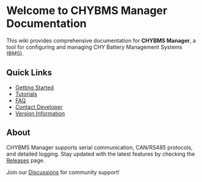 # Welcome to CHYBMS Manager Documentation

  This wiki provides comprehensive documentation for **CHYBMS Manager**, a tool for configuring and managing CHY Battery Management Systems (BMS).

  ## Quick Links
  - [Getting Started](Getting-Started)
  - [Tutorials](Tutorials)
  - [FAQ](FAQ)
  - [Contact Developer](Contact-Developer)
  - [Version Information](https://github.com/pakfones/bms-manager-docs/blob/main/version.md)

  ## About
  CHYBMS Manager supports serial communication, CAN/RS485 protocols, and detailed logging. Stay updated with the latest features by checking the [Releases](https://github.com/pakfones/BMS_MANAGER/releases) page.

  Join our [Discussions](https://github.com/pakfones/bms-manager-docs/discussions) for community support!